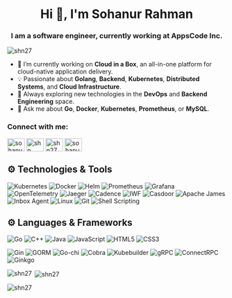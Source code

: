 <h1 align="center">Hi 👋, I'm Sohanur Rahman</h1>
<h3 align="center">I am a software engineer, currently working at AppsCode Inc.</h3>

<p align="left"> <img src="https://komarev.com/ghpvc/?username=shn27&label=Profile%20views&color=0e75b6&style=flat" alt="shn27" /> </p>

- 🔭 I’m currently working on **Cloud in a Box**, an all-in-one platform for cloud-native application delivery.
- 💡 Passionate about **Golang**, **Backend**, **Kubernetes**, **Distributed Systems**, and **Cloud Infrastructure**.
- 🧠 Always exploring new technologies in the **DevOps** and **Backend Engineering** space.
- 💬 Ask me about **Go**, **Docker**, **Kubernetes**, **Prometheus**, or **MySQL**.

<h3 align="left">Connect with me:</h3>
<p align="left">
<a href="https://linkedin.com/in/sohanur-rahman-245976236" target="blank"><img align="center" src="https://raw.githubusercontent.com/rahuldkjain/github-profile-readme-generator/master/src/images/icons/Social/linked-in-alt.svg" alt="sohanur-rahman-245976236" height="30" width="40" /></a>
<a href="https://codeforces.com/profile/shn.." target="blank"><img align="center" src="https://raw.githubusercontent.com/rahuldkjain/github-profile-readme-generator/master/src/images/icons/Social/codeforces.svg" alt="shn.." height="30" width="40" /></a>
<a href="https://www.leetcode.com/shn27" target="blank"><img align="center" src="https://raw.githubusercontent.com/rahuldkjain/github-profile-readme-generator/master/src/images/icons/Social/leet-code.svg" alt="shn27" height="30" width="40" /></a>
<a href="https://www.codechef.com/users/sohanur_cse27" target="blank"><img align="center" src="https://cdn.jsdelivr.net/npm/simple-icons@3.1.0/icons/codechef.svg" alt="sohanur_cse27" height="30" width="40" /></a>
</p>

## ⚙️ Technologies & Tools
![Kubernetes](https://img.shields.io/badge/Kubernetes-%23326ce5.svg?style=for-the-badge&logo=kubernetes&logoColor=white)
![Docker](https://img.shields.io/badge/Docker-%230db7ed.svg?style=for-the-badge&logo=docker&logoColor=white)
![Helm](https://img.shields.io/badge/Helm-%230F1689.svg?style=for-the-badge&logo=helm&logoColor=white)
![Prometheus](https://img.shields.io/badge/Prometheus-%23E6522C.svg?style=for-the-badge&logo=prometheus&logoColor=white)
![Grafana](https://img.shields.io/badge/Grafana-%23F46800.svg?style=for-the-badge&logo=grafana&logoColor=white)
![OpenTelemetry](https://img.shields.io/badge/OpenTelemetry-%23000000.svg?style=for-the-badge&logo=opentelemetry&logoColor=white)
![Jaeger](https://img.shields.io/badge/Jaeger-%2365AADB.svg?style=for-the-badge&logo=jaeger&logoColor=white)
![Cadence](https://img.shields.io/badge/Cadence-%23FF6F00.svg?style=for-the-badge&logo=uber&logoColor=white)
![IWF](https://img.shields.io/badge/IWF-%23181717.svg?style=for-the-badge&logo=temporal&logoColor=white)
![Casdoor](https://img.shields.io/badge/Casdoor-%234285F4.svg?style=for-the-badge&logo=google&logoColor=white)
![Apache James](https://img.shields.io/badge/Apache%20James-%23D22128.svg?style=for-the-badge&logo=apache&logoColor=white)
![Inbox Agent](https://img.shields.io/badge/Inbox%20Agent-%230078D4.svg?style=for-the-badge&logoSize=amg)
![Linux](https://img.shields.io/badge/Linux-%23FCC624.svg?style=for-the-badge&logo=linux&logoColor=black)
![Git](https://img.shields.io/badge/Git-%23F05032.svg?style=for-the-badge&logo=git&logoColor=white)
![Shell Scripting](https://img.shields.io/badge/Shell%20Scripting-%234EAA25.svg?style=for-the-badge&logo=gnu-bash&logoColor=white)



## ⚙️ Languages & Frameworks

![Go](https://img.shields.io/badge/Go-%2300ADD8.svg?style=for-the-badge&logo=go&logoColor=white)
![C++](https://img.shields.io/badge/C++-%2300599C.svg?style=for-the-badge&logo=cplusplus&logoColor=white)
![Java](https://img.shields.io/badge/Java-%23007396.svg?style=for-the-badge&logo=java&logoColor=white)
![JavaScript](https://img.shields.io/badge/JavaScript-%23F7DF1E.svg?style=for-the-badge&logo=javascript&logoColor=black)
![HTML5](https://img.shields.io/badge/HTML5-%23E34F26.svg?style=for-the-badge&logo=html5&logoColor=white)
![CSS3](https://img.shields.io/badge/CSS3-%231572B6.svg?style=for-the-badge&logo=css3&logoColor=white)

![Gin](https://img.shields.io/badge/Gin-%23008ECF.svg?style=for-the-badge&logo=go&logoColor=white)
![GORM](https://img.shields.io/badge/GORM-%2300ADD8.svg?style=for-the-badge&logo=go&logoColor=white)
![Go-chi](https://img.shields.io/badge/Go--chi-%2300ADD8.svg?style=for-the-badge&logo=go&logoColor=white)
![Cobra](https://img.shields.io/badge/Cobra-%2300ADD8.svg?style=for-the-badge&logo=go&logoColor=white)
![Kubebuilder](https://img.shields.io/badge/Kubebuilder-%23326ce5.svg?style=for-the-badge&logo=kubernetes&logoColor=white)
![gRPC](https://img.shields.io/badge/gRPC-%234A154B.svg?style=for-the-badge&logo=grpc&logoColor=white)
![ConnectRPC](https://img.shields.io/badge/ConnectRPC-%230078D4.svg?style=for-the-badge&logo=protobuf&logoColor=white)
![Ginkgo](https://img.shields.io/badge/Ginkgo-%2300ADD8.svg?style=for-the-badge&logo=go&logoColor=white)



<p><img align="left" src="https://github-readme-stats.vercel.app/api/top-langs?username=shn27&show_icons=true&locale=en&layout=compact" alt="shn27" /></p>

<p>&nbsp;<img align="center" src="https://github-readme-stats.vercel.app/api?username=shn27&show_icons=true&locale=en" alt="shn27" /></p>

<p><img align="center" src="https://github-readme-streak-stats.herokuapp.com/?user=shn27&" alt="shn27" /></p>
